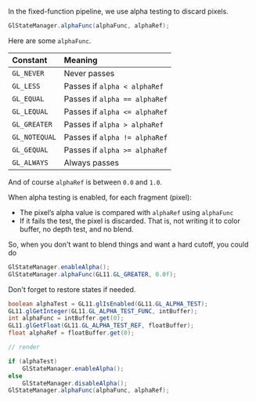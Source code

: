 In the fixed-function pipeline, we use alpha testing to discard pixels.
```java
GlStateManager.alphaFunc(alphaFunc, alphaRef);
```

Here are some `alphaFunc`.

| Constant     | Meaning                        |
|:-------------|:--------------------------------|
| `GL_NEVER`   | Never passes                    |
| `GL_LESS`    | Passes if `alpha < alphaRef`    |
| `GL_EQUAL`   | Passes if `alpha == alphaRef`   |
| `GL_LEQUAL`  | Passes if `alpha <= alphaRef`   |
| `GL_GREATER` | Passes if `alpha > alphaRef`    |
| `GL_NOTEQUAL`| Passes if `alpha != alphaRef`   |
| `GL_GEQUAL`  | Passes if `alpha >= alphaRef`   |
| `GL_ALWAYS`  | Always passes                   |

And of course `alphaRef` is between `0.0` and `1.0`.

When alpha testing is enabled, for each fragment (pixel):
- The pixel’s alpha value is compared with `alphaRef` using `alphaFunc`
- If it fails the test, the pixel is discarded. That is, not writing it to color buffer, no depth test, and no blend.

So, when you don't want to blend things and want a hard cutoff, you could do
```java
GlStateManager.enableAlpha();
GlStateManager.alphaFunc(GL11.GL_GREATER, 0.0f);
```

Don't forget to restore states if needed.
```java
boolean alphaTest = GL11.glIsEnabled(GL11.GL_ALPHA_TEST);
GL11.glGetInteger(GL11.GL_ALPHA_TEST_FUNC, intBuffer);
int alphaFunc = intBuffer.get(0);
GL11.glGetFloat(GL11.GL_ALPHA_TEST_REF, floatBuffer);
float alphaRef = floatBuffer.get(0);

// render

if (alphaTest)
    GlStateManager.enableAlpha();
else
    GlStateManager.disableAlpha();
GlStateManager.alphaFunc(alphaFunc, alphaRef);
```